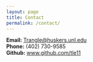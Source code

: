 ```yaml
---
layout: page
title: Contact
permalink: /contact/
---
```


**Email:** Trangle@huskers.unl.edu <br/>
**Phone:** (402) 730-9585 <br/>
**Github:** www.github.com/tle11 <br/>

